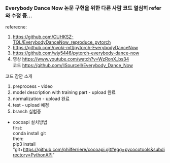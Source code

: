 ### Everybody Dance Now 논문 구현을 위한 다른 사람 코드 열심히 refer와 수정 중...

referecne:

1. https://github.com/CUHKSZ-TQL/EverybodyDanceNow_reproduce_pytorch
2. https://github.com/nyoki-mtl/pytorch-EverybodyDanceNow
3. https://github.com/wjy5446/pytorch-everybody-dance-now 
4. 영상 https://www.youtube.com/watch?v=WzRonX_bs34  
코드 https://github.com/llSourcell/Everybody_Dance_Now  

코드 잠깐 소개

1. preprocess - video 
2. model description with training part - upload 완료
3. normalization - upload 완료
4. test - upload 예정  
5. branch 실험중

* cocoapi 설치방법  
first:  
conda install git  
then:  
pip3 install "git+https://github.com/philferriere/cocoapi.git#egg=pycocotools&subdirectory=PythonAPI"
